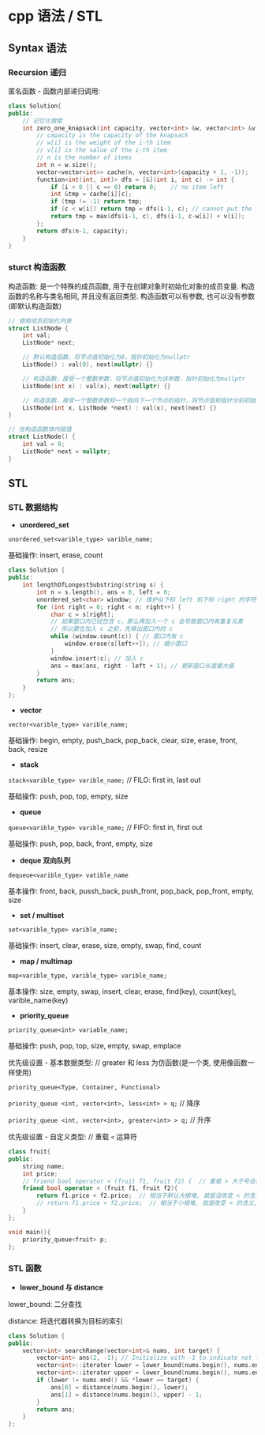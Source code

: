 # cpp 语法 / STL

## Syntax 语法

### Recursion 递归

匿名函数 - 函数内部递归调用:

```cpp
class Solution{
public:
    // 记忆化搜索
    int zero_one_knapsack(int capacity, vector<int> &w, vector<int> &v){
        // capacity is the capacity of the knapsack
        // w[i] is the weight of the i-th item
        // v[i] is the value of the i-th item
        // n is the number of items
        int n = w.size();
        vector<vector<int>> cache(n, vector<int>(capacity + 1, -1));
        function<int(int, int)> dfs = [&](int i, int c) -> int {
            if (i < 0 || c == 0) return 0;    // no item left
            int &tmp = cache[i][c];
            if (tmp != -1) return tmp;
            if (c < w[i]) return tmp = dfs(i-1, c); // cannot put the i-th item into the knapsack
            return tmp = max(dfs(i-1, c), dfs(i-1, c-w[i]) + v[i]);
        };
        return dfs(n-1, capacity);
    }
}
```

### sturct 构造函数

构造函数: 是一个特殊的成员函数, 用于在创建对象时初始化对象的成员变量. 构造函数的名称与类名相同, 并且没有返回类型. 构造函数可以有参数, 也可以没有参数(即默认构造函数)

```cpp
// 使用成员初始化列表
struct ListNode {
    int val;
    ListNode* next;

    // 默认构造函数，将节点值初始化为0，指针初始化为nullptr
    ListNode() : val(0), next(nullptr) {}

    // 构造函数，接受一个整数参数，将节点值初始化为该参数，指针初始化为nullptr
    ListNode(int x) : val(x), next(nullptr) {}

    // 构造函数，接受一个整数参数和一个指向下一个节点的指针，将节点值和指针分别初始化为这两个参数
    ListNode(int x, ListNode *next) : val(x), next(next) {}
}

// 在构造函数体内赋值
struct ListNode() {
    int val = 0;
    ListNode* next = nullptr;
}
```

## STL

### STL 数据结构

- **unordered_set**

`unordered_set<varible_type> varible_name;`

基础操作: insert, erase, count

```cpp
class Solution {
public:
    int lengthOfLongestSubstring(string s) {
        int n = s.length(), ans = 0, left = 0;
        unordered_set<char> window; // 维护从下标 left 到下标 right 的字符
        for (int right = 0; right < n; right++) {
            char c = s[right];
            // 如果窗口内已经包含 c，那么再加入一个 c 会导致窗口内有重复元素
            // 所以要在加入 c 之前，先移出窗口内的 c
            while (window.count(c)) { // 窗口内有 c
                window.erase(s[left++]); // 缩小窗口
            }
            window.insert(c); // 加入 c
            ans = max(ans, right - left + 1); // 更新窗口长度最大值
        }
        return ans;
    }
};
```

- **vector**

`vector<varible_type> varible_name;`

基础操作: begin, empty, push_back, pop_back, clear, size, erase, front, back, resize

- **stack**

`stack<varible_type> varible_name;`  // FILO: first in, last out

基础操作: push, pop, top, empty, size

- **queue**

`queue<varible_type> varible_name;`  // FIFO: first in, first out

基础操作: push, pop, back, front, empty, size

- **deque 双向队列**

`dequeue<varible_type> vatible_name`

基本操作: front, back, pussh_back, push_front, pop_back, pop_front, empty, size

- **set / multiset**

`set<varible_type> varible_name;`

基础操作: insert, clear, erase, size, empty, swap, find, count

- **map / multimap**

`map<varible_type, varible_type> varible_name;`

基本操作: size, empty, swap, insert, clear, erase, find(key), count(key), varible_name(key)

- **priority_queue**

`priority_queue<int> variable_name;`

基础操作: push, pop, top, size, empty, swap, emplace

优先级设置 - 基本数据类型:  // greater 和 less 为仿函数(是一个类, 使用像函数一样使用)

`priority_queue<Type, Container, Functional>`

`priority_queue <int, vector<int>, less<int> > q;`  // 降序

`priority_queue <int, vector<int>, greater<int> > q;`  // 升序

优先级设置 - 自定义类型:   // 重载 `<` 运算符

```cpp
class fruit{
public:
    string name;
    int price;
    // friend bool operator < (fruit f1, fruit f2) {  // 重载 > 大于号会编译报错
    friend bool operator < (fruit f1, fruit f2){
        return f1.price < f2.price;  // 相当于默认大根堆, 就是没改变 < 的含义, 那就相当于是优先队列默认模式那就是大根堆
        // return f1.price > f2.price;  // 相当于小根堆, 就是改变 < 的含义, 那就相当于改变优先队列默认模式那就是小根堆
    }
};

void main(){
    priority_queue<fruit> p;
};
```

### STL 函数

- **lower_bound 与 distance**

lower_bound: 二分查找

distance: 将迭代器转换为目标的索引

```cpp
class Solution {
public:
    vector<int> searchRange(vector<int>& nums, int target) {
        vector<int> ans(2, -1); // Initialize with -1 to indicate not found
        vector<int>::iterator lower = lower_bound(nums.begin(), nums.end(), target);
        vector<int>::iterator upper = lower_bound(nums.begin(), nums.end(), target + 1);
        if (lower != nums.end() && *lower == target) {
            ans[0] = distance(nums.begin(), lower);
            ans[1] = distance(nums.begin(), upper) - 1;
        }
        return ans;
    }
};
```
